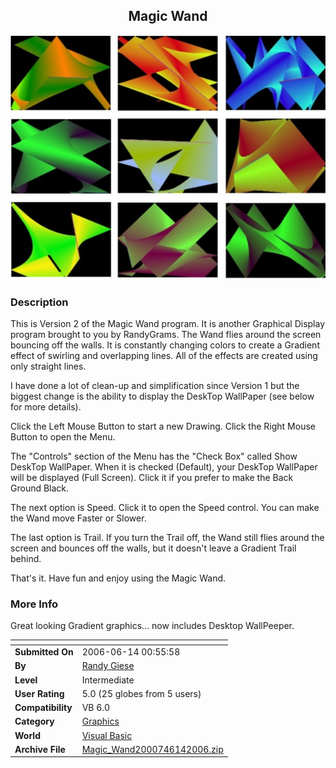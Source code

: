 ﻿<div align="center">

## Magic Wand

<img src="PIC20056241392058.Jpg">
</div>

### Description

This is Version 2 of the Magic Wand program. It is another Graphical Display program brought to you by RandyGrams. The Wand flies around the screen bouncing off the walls. It is constantly changing colors to create a Gradient effect of swirling and overlapping lines. All of the effects are created using only straight lines.

I have done a lot of clean-up and simplification since Version 1 but the biggest change is the ability to display the DeskTop WallPaper (see below for more details).

Click the Left Mouse Button to start a new Drawing. Click the Right Mouse Button to open the Menu.

The "Controls" section of the Menu has the "Check Box" called Show DeskTop WallPaper. When it is checked (Default), your DeskTop WallPaper will be displayed (Full Screen). Click it if you prefer to make the Back Ground Black.

The next option is Speed. Click it to open the Speed control. You can make the Wand move Faster or Slower.

The last option is Trail. If you turn the Trail off, the Wand still flies around the screen and bounces off the walls, but it doesn't leave a Gradient Trail behind.

That's it. Have fun and enjoy using the Magic Wand.
 
### More Info
 
Great looking Gradient graphics... now includes Desktop WallPeeper.


<span>             |<span>
---                |---
**Submitted On**   |2006-06-14 00:55:58
**By**             |[Randy Giese](https://github.com/Planet-Source-Code/PSCIndex/blob/master/ByAuthor/randy-giese.md)
**Level**          |Intermediate
**User Rating**    |5.0 (25 globes from 5 users)
**Compatibility**  |VB 6\.0
**Category**       |[Graphics](https://github.com/Planet-Source-Code/PSCIndex/blob/master/ByCategory/graphics__1-46.md)
**World**          |[Visual Basic](https://github.com/Planet-Source-Code/PSCIndex/blob/master/ByWorld/visual-basic.md)
**Archive File**   |[Magic\_Wand2000746142006\.zip](https://github.com/Planet-Source-Code/randy-giese-magic-wand__1-60866/archive/master.zip)








